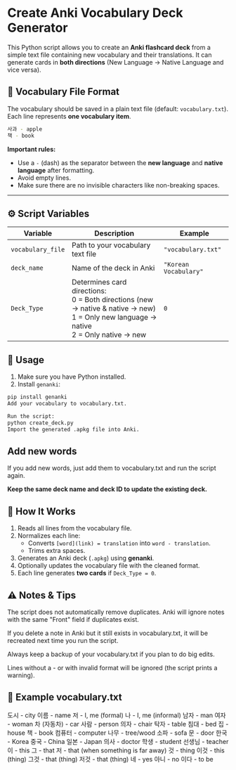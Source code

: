 # Create Anki Vocabulary Deck Generator
This Python script allows you to create an **Anki flashcard deck** from a simple text file containing new vocabulary and their translations. It can generate cards in **both directions** (New Language → Native Language and vice versa).


## 📁 Vocabulary File Format

The vocabulary should be saved in a plain text file (default: `vocabulary.txt`).  
Each line represents **one vocabulary item**.

```bash
사과 - apple
책 - book
```

**Important rules:**
- Use a `-` (dash) as the separator between the **new language** and **native language** after formatting.
- Avoid empty lines.
- Make sure there are no invisible characters like non-breaking spaces.

---

## ⚙️ Script Variables

| Variable | Description | Example |
|----------|-------------|---------|
| `vocabulary_file` | Path to your vocabulary text file | `"vocabulary.txt"` |
| `deck_name` | Name of the deck in Anki | `"Korean Vocabulary"` |
| `Deck_Type` | Determines card directions: <br>0 = Both directions (new → native & native → new) <br>1 = Only new language → native <br>2 = Only native → new | `0` |

## 🚀 Usage

1. Make sure you have Python installed.
2. Install `genanki`:

```bash
pip install genanki
Add your vocabulary to vocabulary.txt.

Run the script:
python create_deck.py
Import the generated .apkg file into Anki.
```

## Add new words
If you add new words, just add them to vocabulary.txt and run the script again.

**Keep the same deck name and deck ID to update the existing deck.**

## 📌 How It Works

1. Reads all lines from the vocabulary file.
2. Normalizes each line:
   - Converts `[word](link) = translation` into `word - translation`.
   - Trims extra spaces.
3. Generates an Anki deck (`.apkg`) using **genanki**.
4. Optionally updates the vocabulary file with the cleaned format.
5. Each line generates **two cards** if `Deck_Type = 0`.

## ⚠️ Notes & Tips

The script does not automatically remove duplicates. Anki will ignore notes with the same "Front" field if duplicates exist.

If you delete a note in Anki but it still exists in vocabulary.txt, it will be recreated next time you run the script.

Always keep a backup of your vocabulary.txt if you plan to do big edits.

Lines without a - or with invalid format will be ignored (the script prints a warning).

## 📄 Example vocabulary.txt

도시 - city
이름 - name
저 - I, me (formal)
나 - I, me (informal)
남자 - man
여자 - woman
차 (자동차) - car
사람 - person
의자 - chair
탁자 - table
침대 - bed
집 - house
책 - book
컴퓨터 - computer
나무 - tree/wood
소파 - sofa
문 - door
한국 - Korea
중국 - China
일본 - Japan
의사 - doctor
학생 - student
선생님 - teacher
이 - this
그 - that
저 - that (when something is far away)
것 - thing
이것 - this (thing)
그것 - that (thing)
저것 - that (thing)
네 - yes
아니 - no
이다 - to be
